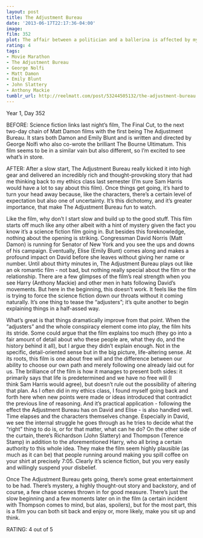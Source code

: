 ```yaml
---
layout: post
title: The Adjustment Bureau
date: '2013-06-17T22:17:36-04:00'
image: 
film: 352
plot: The affair between a politician and a ballerina is affected by mysterious forces keeping the lovers apart.
rating: 4
tags:
- Movie Marathon
- The Adjustment Bureau
- George Nolfi
- Matt Damon
- Emily Blunt
- John Slattery
- Anthony Mackie
tumblr_url: http://reelmatt.com/post/53244505132/the-adjustment-bureau
---
```


Year 1, Day 352

BEFORE: Science fiction links last night’s film, The Final Cut, to the next two-day chain of Matt Damon films with the first being The Adjustment Bureau. It stars both Damon and Emily Blunt and is written and directed by George Nolfi who also co-wrote the brilliant The Bourne Ultimatum. This film seems to be in a similar vain but also different, so I’m excited to see what’s in store.

AFTER: After a slow start, The Adjustment Bureau really kicked it into high gear and delivered an incredibly rich and thought-provoking story that had me thinking back to my ethics class last semester (I’m sure Sam Harris would have a lot to say about this film). Once things get going, it’s hard to turn your head away because, like the characters, there’s a certain level of expectation but also one of uncertainty. It’s this dichotomy, and it’s greater importance, that make The Adjustment Bureau fun to watch.

Like the film, why don’t I start slow and build up to the good stuff. This film starts off much like any other albeit with a hint of mystery given the fact you know it’s a science fiction film going in. But besides this foreknowledge, nothing about the opening is striking. Congressman David Norris (Matt Damon) is running for Senator of New York and you see the ups and downs of his campaign. Eventually, Elise (Emily Blunt) comes along and makes a profound impact on David before she leaves without giving her name or number. Until about thirty minutes in, The Adjustment Bureau plays out like an ok romantic film - not bad, but nothing really special about the film or the relationship. There are a few glimpses of the film’s real strength when you see Harry (Anthony Mackie) and other men in hats following David’s movements. But here in the beginning, this doesn’t work. It feels like the film is trying to force the science fiction down our throats without it coming naturally. It’s one thing to tease the “adjusters”; it’s quite another to begin explaining things in a half-assed way.

What’s great is that things dramatically improve from that point. When the “adjusters” and the whole conspiracy element come into play, the film hits its stride. Some could argue that the film explains too much (they go into a fair amount of detail about who these people are, what they do, and the history behind it all), but I argue they didn’t explain enough. Not in the specific, detail-oriented sense but in the big picture, life-altering sense. At its roots, this film is one about free will and the difference between our ability to choose our own path and merely following one already laid out for us. The brilliance of the film is how it manages to present both sides: it primarily says that life is predetermined and we have no free will (I think Sam Harris would agree), but doesn’t rule out the possibility of altering that plan. As I often did in my ethics class, I found myself going back and forth here when new points were made or ideas introduced that contradict the previous line of reasoning. And it’s practical application - following the effect the Adjustment Bureau has on David and Elise - is also handled well. Time elapses and the characters themselves change. Especially in David, we see the internal struggle he goes through as he tries to decide what the “right” thing to do is, or for that matter, what can he do? On the other side of the curtain, there’s Richardson (John Slattery) and Thompson (Terence Stamp) in addition to the aforementioned Harry, who all bring a certain authority to this whole idea. They make the film seem highly plausible (as much as it can be) that people running around making you spill coffee on your shirt at precisely 7:05. Clearly it’s science fiction, but you very easily and willingly suspend your disbelief.

Once The Adjustment Bureau gets going, there’s some great entertainment to be had. There’s mystery, a highly thought-out story and backstory, and of course, a few chase scenes thrown in for good measure. There’s just the slow beginning and a few moments later on in the film (a certain incident with Thompson comes to mind, but alas, spoilers), but for the most part, this is a film you can both sit back and enjoy or, more likely, make you sit up and think.

RATING: 4 out of 5
